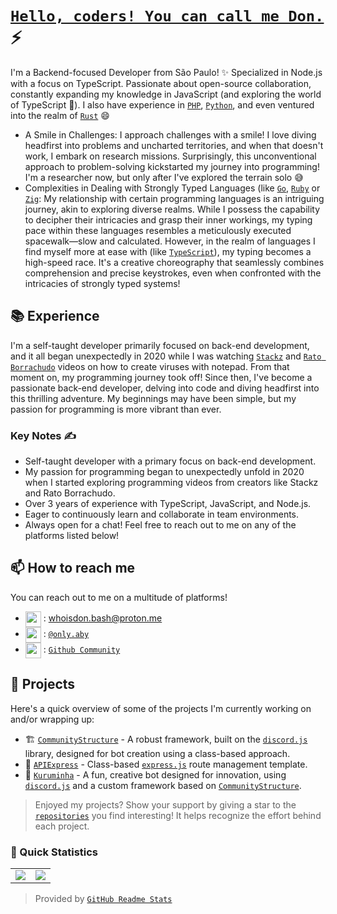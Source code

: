 # [`Hello, coders! You can call me Don.`]() ⚡  <img src="https://komarev.com/ghpvc/?username=whoisdon&style=flat-square" alt="" align="center" />

I'm a Backend-focused Developer from São Paulo! ✨ Specialized in Node.js with a focus on TypeScript. Passionate about open-source collaboration, constantly expanding my knowledge in JavaScript (and exploring the world of TypeScript 👀). I also have experience in [`PHP`], [`Python`], and even ventured into the realm of [`Rust`] 😄

- A Smile in Challenges: I approach challenges with a smile! I love diving headfirst into problems and uncharted territories, and when that doesn't work, I embark on research missions. Surprisingly, this unconventional approach to problem-solving kickstarted my journey into programming! I'm a researcher now, but only after I've explored the terrain solo 😅
- Complexities in Dealing with Strongly Typed Languages (like [`Go`], [`Ruby`] or [`Zig`]: My relationship with certain programming languages is an intriguing journey, akin to exploring diverse realms. While I possess the capability to decipher their intricacies and grasp their inner workings, my typing pace within these languages resembles a meticulously executed spacewalk—slow and calculated. However, in the realm of languages I find myself more at ease with (like [`TypeScript`]), my typing becomes a high-speed race. It's a creative choreography that seamlessly combines comprehension and precise keystrokes, even when confronted with the intricacies of strongly typed systems!

## 📚 Experience

I'm a self-taught developer primarily focused on back-end development, and it all began unexpectedly in 2020 while I was watching [`Stackz`] and [`Rato Borrachudo`] videos on how to create viruses with notepad. From that moment on, my programming journey took off! Since then, I've become a passionate back-end developer, delving into code and diving headfirst into this thrilling adventure. My beginnings may have been simple, but my passion for programming is more vibrant than ever.

### Key Notes ✍️

- Self-taught developer with a primary focus on back-end development.
- My passion for programming began to unexpectedly unfold in 2020 when I started exploring programming videos from creators like Stackz and Rato Borrachudo.
- Over 3 years of experience with TypeScript, JavaScript, and Node.js.
- Eager to continuously learn and collaborate in team environments.
- Always open for a chat! Feel free to reach out to me on any of the platforms listed below!

## 📫 How to reach me

You can reach out to me on a multitude of platforms!
- <img src="https://i.imgur.com/y8edTyt.png" align="center" width="25" height="25"> :  whoisdon.bash@proton.me
- <img src="https://i.imgur.com/Hi1oMJ5.png" align="center" width="25" height="25"> : [`@only.aby`](https://discord.com/users/828677274659586068)
- <img src="https://i.imgur.com/ir5Mt1n.png" align="center" width="25" height="25"> : [`Github Community`](https://github.com/whoisdon)

## 🔭 Projects

Here's a quick overview of some of the projects I'm currently working on and/or wrapping up:

- 🏗️ [`CommunityStructure`] - A robust framework, built on the [`discord.js`] library, designed for bot creation using a class-based approach.
- 🚂 [`APIExpress`] - Class-based [`express.js`] route management template.
- 🤖 [`Kuruminha`] - A fun, creative bot designed for innovation, using [`discord.js`] and a custom framework based on [`CommunityStructure`].

> Enjoyed my projects? Show your support by giving a star to the [`repositories`] you find interesting! It helps recognize the effort behind each project.

### 👀 Quick Statistics

<table>
  <tr>
    <td align="center" style="padding=0;width=50%;">
      <img align="center" style="padding=0;" src="https://github-readme-stats.vercel.app/api?username=whoisdon&show_icons=true&title_color=4F8CC9&text_color=9f9f9f&bg_color=151515&hide_border=true&icon_color=4F8CC9&hide_title=true&count_private=true%22" />
    </td>
    <td align="center" style="padding=0;width=50%;">
      <img align="center" style="padding=0;" src="https://github-readme-stats.vercel.app/api/top-langs/?username=whoisdon&layout=compact&title_color=4F8CC9&text_color=9f9f9f&bg_color=151515&hide_border=true&icon_color=4F8CC9&hide=visual%20basic&count_private=true" />
    </td>
  </tr>
</table>

> Provided by [`GitHub Readme Stats`]

<!----------------- LINKS --------------->
[`Ruby`]:                https://www.ruby-lang.org/en/
[`Zig`]:                 https://ziglang.org/
[`PHP`]:                 https://www.php.net/
[`Python`]:              https://www.python.org/
[`TypeScript`]:          https://www.typescriptlang.org/
[`Kotlin`]:              https://kotlinlang.org/
[`Java`]:                https://adoptopenjdk.net/
[`Rust`]:                https://www.rust-lang.org/
[`Go`]:                  https://golang.org
[`Discord`]:             https://discord.com/
[`discord.js`]:          https://discord.js.org/#/
[`express.js`]:          https://expressjs.com/
[`repositories`]:        https://github.com/whoisdon?tab=repositories
[`GitHub Readme Stats`]: https://github.com/anuraghazra/github-readme-stats

<!--------------- Youtube ----------------->
[`Stackz`]:             https://www.youtube.com/@STACKZOFICIAL
[`Rato Borrachudo`]:    https://www.youtube.com/@RatoBorrachudo

<!--------------- Projects ----------------->
[`CommunityStructure`]: https://github.com/whoisdon/CommunityStructure
[`APIExpress`]:         https://github.com/whoisdon/APIExpress
[`Kuruminha`]:          https://github.com/whoisdon/CommunityStructure/tree/Kuruminha

<!--------------- Language ----------------->
[`pt-BR`]:     ./multilingual-readme/pt-BR/README.md
[`fr`]:     ./multilingual-readme/fr/README.md
[`es`]:     ./multilingual-readme/es/README.md
[`ja-JA`]:  ./multilingual-readme/ja-ja/README.md
[`zh`]:     ./multilingual-readme/zh/README.md

